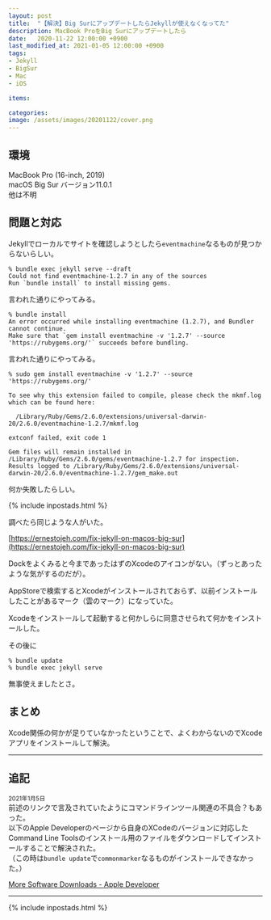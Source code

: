 ```yaml
---
layout: post
title:  "【解決】Big SurにアップデートしたらJekyllが使えなくなってた"
description: MacBook ProをBig Surにアップデートしたら
date:   2020-11-22 12:00:00 +0900
last_modified_at: 2021-01-05 12:00:00 +0900
tags:
- Jekyll
- BigSur
- Mac
- iOS

items:

categories:
image: /assets/images/20201122/cover.png
---
```


## 環境

MacBook Pro (16-inch, 2019)  
macOS Big Sur バージョン11.0.1  
他は不明


## 問題と対応

Jekyllでローカルでサイトを確認しようとしたら`eventmachine`なるものが見つからないらしい。
```
% bundle exec jekyll serve --draft
Could not find eventmachine-1.2.7 in any of the sources
Run `bundle install` to install missing gems.
```

言われた通りにやってみる。

```
% bundle install
An error occurred while installing eventmachine (1.2.7), and Bundler
cannot continue.
Make sure that `gem install eventmachine -v '1.2.7' --source
'https://rubygems.org/'` succeeds before bundling.
```


言われた通りにやってみる。
```
% sudo gem install eventmachine -v '1.2.7' --source 'https://rubygems.org/'

To see why this extension failed to compile, please check the mkmf.log which can be found here:

  /Library/Ruby/Gems/2.6.0/extensions/universal-darwin-20/2.6.0/eventmachine-1.2.7/mkmf.log

extconf failed, exit code 1

Gem files will remain installed in /Library/Ruby/Gems/2.6.0/gems/eventmachine-1.2.7 for inspection.
Results logged to /Library/Ruby/Gems/2.6.0/extensions/universal-darwin-20/2.6.0/eventmachine-1.2.7/gem_make.out
```

何か失敗したらしい。

{% include inpostads.html %}

調べたら同じような人がいた。

[https://ernestojeh.com/fix-jekyll-on-macos-big-sur](https://ernestojeh.com/fix-jekyll-on-macos-big-sur)

Dockをよくみると今まであったはずのXcodeのアイコンがない。（ずっとあったような気がするのだが）。

AppStoreで検索するとXcodeがインストールされておらず、以前インストールしたことがあるマーク（雲のマーク）になっていた。

Xcodeをインストールして起動すると何かしらに同意させられて何かをインストールした。

その後に

```
% bundle update
% bundle exec jekyll serve
```

無事使えましたとさ。

## まとめ

Xcode関係の何かが足りていなかったということで、よくわからないのでXcodeアプリをインストールして解決。

---

## 追記

<small>2021年1月5日</small>  
前述のリンクで言及されていたようにコマンドラインツール関連の不具合？もあった。  
以下のApple Developerのページから自身のXCodeのバージョンに対応したCommand Line Toolsのインストール用のファイルをダウンロードしてインストールすることで解決された。  
（この時は`bundle update`で`commonmarker`なるものがインストールできなかった。）

[More Software Downloads \- Apple Developer](https://developer.apple.com/download/more/?=command%20line%20tools)

---

{% include inpostads.html %}
